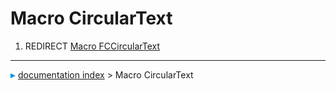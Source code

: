 # Macro CircularText
1.  REDIRECT [Macro FCCircularText](Macro_FCCircularText.md)



---
![](images/Right_arrow.png) [documentation index](../README.md) > Macro CircularText

